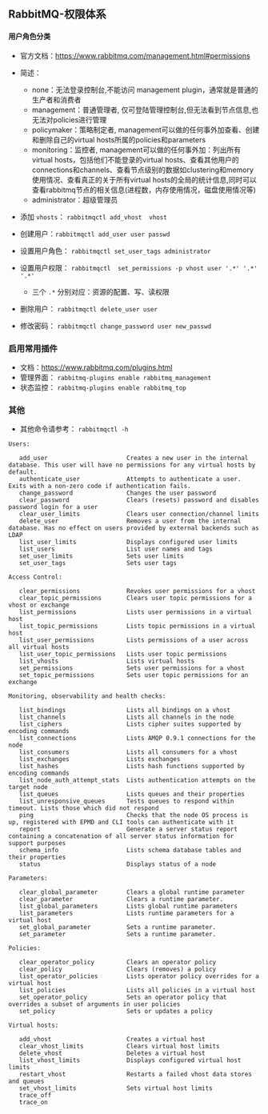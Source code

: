 ## RabbitMQ-权限体系

#### 用户角色分类
- 官方文档：https://www.rabbitmq.com/management.html#permissions
- 简述：
	+ none：无法登录控制台,不能访问 management plugin，通常就是普通的生产者和消费者
	+ management：普通管理者, 仅可登陆管理控制台,但无法看到节点信息,也无法对policies进行管理
	+ policymaker：策略制定者, management可以做的任何事外加查看、创建和删除自己的virtual hosts所属的policies和parameters
	+ monitoring：监控者, management可以做的任何事外加：列出所有virtual hosts，包括他们不能登录的virtual hosts、查看其他用户的connections和channels、查看节点级别的数据如clustering和memory使用情况、查看真正的关于所有virtual hosts的全局的统计信息,同时可以查看rabbitmq节点的相关信息(进程数，内存使用情况，磁盘使用情况等)
	+ administrator：超级管理员

- 添加 `vhosts`： `rabbitmqctl add_vhost  vhost`
- 创建用户：`rabbitmqctl add_user user passwd`
- 设置用户角色： `rabbitmqctl set_user_tags administrator`
- 设置用户权限： `rabbitmqctl  set_permissions -p vhost user '.*' '.*' '.*' `
	+ 三个 `.*` 分别对应：资源的配置、写、读权限

- 删除用户： `rabbitmqctl delete_user user`
- 修改密码： `rabbitmqctl change_password user new_passwd`

### 启用常用插件
- 文档：https://www.rabbitmq.com/plugins.html
- 管理界面： `rabbitmq-plugins enable rabbitmq_management`
- 状态监控： `rabbitmq-plugins enable rabbitmq_top`

### 其他
- 其他命令请参考： `rabbitmqctl -h`

```
Users:

   add_user                      Creates a new user in the internal database. This user will have no permissions for any virtual hosts by default.
   authenticate_user             Attempts to authenticate a user. Exits with a non-zero code if authentication fails.
   change_password               Changes the user password
   clear_password                Clears (resets) password and disables password login for a user
   clear_user_limits             Clears user connection/channel limits
   delete_user                   Removes a user from the internal database. Has no effect on users provided by external backends such as LDAP
   list_user_limits              Displays configured user limits
   list_users                    List user names and tags
   set_user_limits               Sets user limits
   set_user_tags                 Sets user tags

Access Control:

   clear_permissions             Revokes user permissions for a vhost
   clear_topic_permissions       Clears user topic permissions for a vhost or exchange
   list_permissions              Lists user permissions in a virtual host
   list_topic_permissions        Lists topic permissions in a virtual host
   list_user_permissions         Lists permissions of a user across all virtual hosts
   list_user_topic_permissions   Lists user topic permissions
   list_vhosts                   Lists virtual hosts
   set_permissions               Sets user permissions for a vhost
   set_topic_permissions         Sets user topic permissions for an exchange

Monitoring, observability and health checks:

   list_bindings                 Lists all bindings on a vhost
   list_channels                 Lists all channels in the node
   list_ciphers                  Lists cipher suites supported by encoding commands
   list_connections              Lists AMQP 0.9.1 connections for the node
   list_consumers                Lists all consumers for a vhost
   list_exchanges                Lists exchanges
   list_hashes                   Lists hash functions supported by encoding commands
   list_node_auth_attempt_stats  Lists authentication attempts on the target node
   list_queues                   Lists queues and their properties
   list_unresponsive_queues      Tests queues to respond within timeout. Lists those which did not respond
   ping                          Checks that the node OS process is up, registered with EPMD and CLI tools can authenticate with it
   report                        Generate a server status report containing a concatenation of all server status information for support purposes
   schema_info                   Lists schema database tables and their properties
   status                        Displays status of a node

Parameters:

   clear_global_parameter        Clears a global runtime parameter
   clear_parameter               Clears a runtime parameter.
   list_global_parameters        Lists global runtime parameters
   list_parameters               Lists runtime parameters for a virtual host
   set_global_parameter          Sets a runtime parameter.
   set_parameter                 Sets a runtime parameter.

Policies:

   clear_operator_policy         Clears an operator policy
   clear_policy                  Clears (removes) a policy
   list_operator_policies        Lists operator policy overrides for a virtual host
   list_policies                 Lists all policies in a virtual host
   set_operator_policy           Sets an operator policy that overrides a subset of arguments in user policies
   set_policy                    Sets or updates a policy

Virtual hosts:

   add_vhost                     Creates a virtual host
   clear_vhost_limits            Clears virtual host limits
   delete_vhost                  Deletes a virtual host
   list_vhost_limits             Displays configured virtual host limits
   restart_vhost                 Restarts a failed vhost data stores and queues
   set_vhost_limits              Sets virtual host limits
   trace_off
   trace_on
```